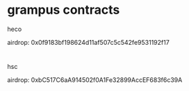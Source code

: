 # grampus contracts
heco

airdrop: 0x0f9183bf198624d11af507c5c542fe9531192f17


#
hsc

airdrop: 0xbC517C6aA914502f0A1Fe32899AccEF683f6c39A

